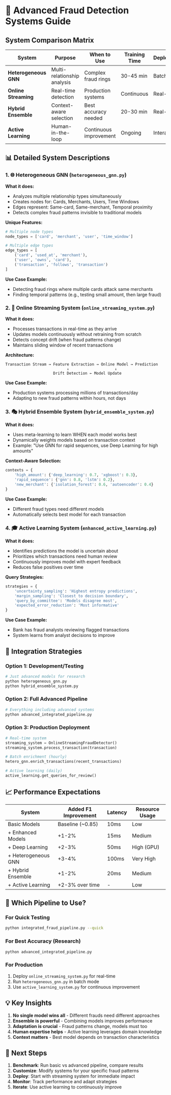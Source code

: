 # 🚀 Advanced Fraud Detection Systems Guide

## System Comparison Matrix

| System | Purpose | When to Use | Training Time | Deployment |
|--------|---------|-------------|---------------|------------|
| **Heterogeneous GNN** | Multi-relationship analysis | Complex fraud rings | 30-45 min | Batch |
| **Online Streaming** | Real-time detection | Production systems | Continuous | Real-time |
| **Hybrid Ensemble** | Context-aware selection | Best accuracy needed | 20-30 min | Real-time |
| **Active Learning** | Human-in-the-loop | Continuous improvement | Ongoing | Interactive |

## 📊 Detailed System Descriptions

### 1. 🌐 Heterogeneous GNN (`heterogeneous_gnn.py`)

**What it does:**
- Analyzes multiple relationship types simultaneously
- Creates nodes for: Cards, Merchants, Users, Time Windows
- Edges represent: Same-card, Same-merchant, Temporal proximity
- Detects complex fraud patterns invisible to traditional models

**Unique Features:**
```python
# Multiple node types
node_types = ['card', 'merchant', 'user', 'time_window']

# Multiple edge types  
edge_types = [
    ('card', 'used_at', 'merchant'),
    ('user', 'owns', 'card'),
    ('transaction', 'follows', 'transaction')
]
```

**Use Case Example:**
- Detecting fraud rings where multiple cards attack same merchants
- Finding temporal patterns (e.g., testing small amount, then large fraud)

### 2. 🌊 Online Streaming System (`online_streaming_system.py`)

**What it does:**
- Processes transactions in real-time as they arrive
- Updates models continuously without retraining from scratch
- Detects concept drift (when fraud patterns change)
- Maintains sliding window of recent transactions

**Architecture:**
```
Transaction Stream → Feature Extraction → Online Model → Prediction
                           ↓                    ↓
                     Drift Detection ← Model Update
```

**Use Case Example:**
- Production systems processing millions of transactions/day
- Adapting to new fraud patterns within hours, not days

### 3. 🎭 Hybrid Ensemble System (`hybrid_ensemble_system.py`)

**What it does:**
- Uses meta-learning to learn WHEN each model works best
- Dynamically weights models based on transaction context
- Example: "Use GNN for rapid sequences, use Deep Learning for high amounts"

**Context-Aware Selection:**
```python
contexts = {
    'high_amount': {'deep_learning': 0.7, 'xgboost': 0.3},
    'rapid_sequence': {'gnn': 0.8, 'lstm': 0.2},
    'new_merchant': {'isolation_forest': 0.6, 'autoencoder': 0.4}
}
```

**Use Case Example:**
- Different fraud types need different models
- Automatically selects best model for each transaction

### 4. 🎓 Active Learning System (`enhanced_active_learning.py`)

**What it does:**
- Identifies predictions the model is uncertain about
- Prioritizes which transactions need human review
- Continuously improves model with expert feedback
- Reduces false positives over time

**Query Strategies:**
```python
strategies = {
    'uncertainty_sampling': 'Highest entropy predictions',
    'margin_sampling': 'Closest to decision boundary',
    'query_by_committee': 'Models disagree most',
    'expected_error_reduction': 'Most informative'
}
```

**Use Case Example:**
- Bank has fraud analysts reviewing flagged transactions
- System learns from analyst decisions to improve

## 🔄 Integration Strategies

### Option 1: Development/Testing
```bash
# Just advanced models for research
python heterogeneous_gnn.py
python hybrid_ensemble_system.py
```

### Option 2: Full Advanced Pipeline
```bash
# Everything including advanced systems
python advanced_integrated_pipeline.py
```

### Option 3: Production Deployment
```python
# Real-time system
streaming_system = OnlineStreamingFraudDetector()
streaming_system.process_transaction(transaction)

# Batch enrichment (hourly)
hetero_gnn.enrich_transactions(recent_transactions)

# Active learning (daily)
active_learning.get_queries_for_review()
```

## 📈 Performance Expectations

| System | Added F1 Improvement | Latency | Resource Usage |
|--------|---------------------|---------|----------------|
| Basic Models | Baseline (~0.85) | 10ms | Low |
| + Enhanced Models | +1-2% | 15ms | Medium |
| + Deep Learning | +2-3% | 50ms | High (GPU) |
| + Heterogeneous GNN | +3-4% | 100ms | Very High |
| + Hybrid Ensemble | +1-2% | 20ms | Medium |
| + Active Learning | +2-3% over time | - | Low |

## 🎯 Which Pipeline to Use?

### For Quick Testing
```bash
python integrated_fraud_pipeline.py --quick
```

### For Best Accuracy (Research)
```bash
python advanced_integrated_pipeline.py
```

### For Production
1. Deploy `online_streaming_system.py` for real-time
2. Run `heterogeneous_gnn.py` in batch mode
3. Use `active_learning_system.py` for continuous improvement

## 💡 Key Insights

1. **No single model wins all** - Different frauds need different approaches
2. **Ensemble is powerful** - Combining models improves performance
3. **Adaptation is crucial** - Fraud patterns change, models must too
4. **Human expertise helps** - Active learning leverages domain knowledge
5. **Context matters** - Best model depends on transaction characteristics

## 🚀 Next Steps

1. **Benchmark**: Run basic vs advanced pipeline, compare results
2. **Customize**: Modify systems for your specific fraud patterns  
3. **Deploy**: Start with streaming system for immediate impact
4. **Monitor**: Track performance and adapt strategies
5. **Iterate**: Use active learning to continuously improve